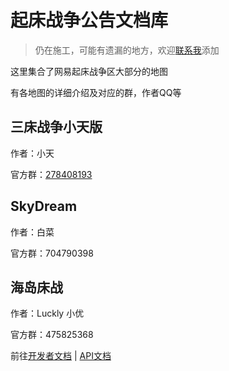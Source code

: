 # 起床战争公告文档库

> 仍在施工，可能有遗漏的地方，欢迎[联系我](http://urls.xiaotian.buzz/uhrDp)添加

这里集合了网易起床战争区大部分的地图

有各地图的详细介绍及对应的群，作者QQ等

## 三床战争小天版

作者：小天

官方群：[278408193](https://jq.qq.com/?k=1S8H9L7z)

## SkyDream

作者：白菜

官方群：704790398

## 海岛床战

作者：Luckly 小优

官方群：475825368

前往[开发者文档](/BedWars_island/Developers.md) | [API文档](/BedWars_island/tag_api.md)